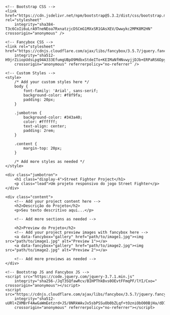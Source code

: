 <!DOCTYPE html>
<html lang="en">
<head>
    <meta charset="UTF-8">
    <meta name="viewport" content="width=device-width, initial-scale=1.0">
    <title>Street Fighter Project</title>
    
    <!-- Bootstrap CSS -->
    <link href="https://cdn.jsdelivr.net/npm/bootstrap@5.3.2/dist/css/bootstrap.min.css" rel="stylesheet"
        integrity="sha384-T3c6CoIi6uLrA9TneNEoa7RxnatzjcDSCmG1MXxSR1GAsXEV/Dwwykc2MPK8M2HN" crossorigin="anonymous" />

    <!-- Fancybox CSS -->
    <link rel="stylesheet" href="https://cdnjs.cloudflare.com/ajax/libs/fancybox/3.5.7/jquery.fancybox.min.css"
        integrity="sha512-H9jrZiiopUdsLpg94A333EfumgUBpO9MdbxStdeITo+KEIMaNfHNvwyjjDJb+ERPaRS6DpyRlKbvPUasNItRyw=="
        crossorigin="anonymous" referrerpolicy="no-referrer" />

    <!-- Custom Styles -->
    <style>
        /* Add your custom styles here */
        body {
            font-family: 'Arial', sans-serif;
            background-color: #f8f9fa;
            padding: 20px;
        }

        .jumbotron {
            background-color: #343a40;
            color: #ffffff;
            text-align: center;
            padding: 2rem;
        }

        .content {
            margin-top: 20px;
        }

        /* Add more styles as needed */
    </style>
</head>
<body>

    <div class="jumbotron">
        <h1 class="display-4">Street Fighter Project</h1>
        <p class="lead">Um projeto responsivo do jogo Street Fighter</p>
    </div>

    <div class="content">
        <!-- Add your project content here -->
        <h2>Descrição do Projeto</h2>
        <p>Seu texto descritivo aqui...</p>

        <!-- Add more sections as needed -->

        <h2>Preview do Projeto</h2>
        <!-- Add your project preview images with fancybox here -->
        <a data-fancybox="gallery" href="path/to/image1.jpg"><img src="path/to/image1.jpg" alt="Preview 1"></a>
        <a data-fancybox="gallery" href="path/to/image2.jpg"><img src="path/to/image2.jpg" alt="Preview 2"></a>

        <!-- Add more previews as needed -->
    </div>

    <!-- Bootstrap JS and Fancybox JS -->
    <script src="https://code.jquery.com/jquery-3.7.1.min.js"
        integrity="sha256-/JqT3SQfawRcv/BIHPThkBvs0OEvtFFmqPF/lYI/Cxo=" crossorigin="anonymous"></script>
    <script src="https://cdnjs.cloudflare.com/ajax/libs/fancybox/3.5.7/jquery.fancybox.min.js"
        integrity="sha512-uURl+ZXMBrF4AwGaWmEetzrd+J5/8NRkWAvJx5sbPSSuOb0bZLqf+tOzniObO00BjHa/dD7gub9oCGMLPQHtQA=="
        crossorigin="anonymous" referrerpolicy="no-referrer"></script>

</body>
</html>
